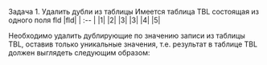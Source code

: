 Задача 1. Удалить дубли из таблицы
Имеется таблица TBL состоящая из одного поля fld 
|fld|
| :-- |
|1|
|2|
|3|
|3|
|4|
|5|

Необходимо удалить дублирующие по значению записи из таблицы TBL, оставив только уникальные значения, т.е. результат в таблице TBL должен выглядеть следующим образом:
